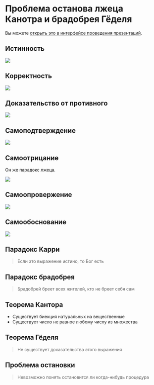 # Проблема останова лжеца Канотра и брадобрея Гёделя

Вы можете [открыть это в интерфейсе проведения презентаций](https://nin-jin.github.io/slides/self-reference/).

## Истинность

![](https://habrastorage.org/webt/wp/-m/x-/wp-mx--xzohucrgs-bf5ywt8yru.png)

## Корректность

![](https://habrastorage.org/webt/zg/gx/5y/zggx5ywp1olxrhxgbc_ang7m3w4.png)

## Доказательство от противного

![](https://habrastorage.org/webt/ox/hp/5m/oxhp5mz3ryp06_djnb8cho5a4nu.png)

## Самоподтверждение

![](https://habrastorage.org/webt/qy/yx/ur/qyyxur4eem6ygdjiwuevbct6cr4.png)

## Самоотрицание

Он же парадокс лжеца.

![](https://habrastorage.org/webt/6b/ym/xf/6bymxfzjdbkri7ihau45ntlghn4.png)

## Самоопровержение

![](https://habrastorage.org/webt/kd/mi/qe/kdmiqegonnp_uazvu6pyxad4htu.png)

## Самообоснование

![](https://habrastorage.org/webt/04/fw/oe/04fwoers6sgtkr1ircvbn8blzve.png)

## Парадокс Карри

> Если это выражение истино, то Бог есть

## Парадокс брадобрея

> Брадобрей бреет всех жителей, кто не бреет себя сам

## Теорема Кантора

- Существует биекция натуральных на вещественные
- Существует число не равное любому числу из множества

## Теорема Гёделя

> Не существует доказательства этого выражения

## Проблема остановки

> Невозможно понять остановится ли когда-нибудь процедура

